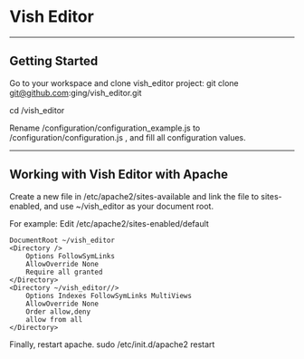 Vish Editor
===========================

-----------------------------------------------------
Getting Started
-----------------------------------------------------

Go to your workspace and clone vish_editor project:
git clone git@github.com:ging/vish_editor.git

cd /vish_editor

Rename /configuration/configuration_example.js to /configuration/configuration.js , and fill all configuration values.


-----------------------------------------------------------
Working with Vish Editor with Apache
-----------------------------------------------------------

Create a new file in /etc/apache2/sites-available and link the file to sites-enabled, and use ~/vish_editor as your document root.

For example:
Edit /etc/apache2/sites-enabled/default

	DocumentRoot ~/vish_editor
	<Directory />
		Options FollowSymLinks
		AllowOverride None
		Require all granted
	</Directory>
	<Directory ~/vish_editor//>
		Options Indexes FollowSymLinks MultiViews
		AllowOverride None
		Order allow,deny
		allow from all
	</Directory>

Finally, restart apache.
sudo /etc/init.d/apache2 restart
